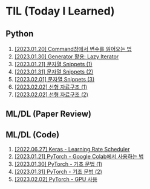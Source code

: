 # TIL (Today I Learned)

## Python
1. [[2023.01.20] Command창에서 변수를 읽어오는 법](https://github.com/caffe-latte/TIL/blob/main/Python/20230120.md)
2. [[2023.01.30] Generator 활용: Lazy Iterator](https://github.com/caffe-latte/TIL/blob/main/Python/20230130.md)
3. [[2023.01.21] 문자열 Snippets (1)](https://github.com/caffe-latte/TIL/blob/main/Python/20230121.md)
4. [[2023.01.31] 문자열 Snippets (2)](https://github.com/caffe-latte/TIL/blob/main/Python/20230131.md)
5. [[2023.02.01] 문자열 Snippets (3)](https://github.com/caffe-latte/TIL/blob/main/Python/20230201.md)
6. [[2023.02.02] 선형 자료구조 (1)](https://github.com/caffe-latte/TIL/blob/main/Python/20230202.md)
7. [[2023.02.02] 선형 자료구조 (2)](https://github.com/caffe-latte/TIL/blob/main/Python/20230213.md)

## ML/DL (Paper Review)

## ML/DL (Code)

1. [[2022.06.27] Keras - Learning Rate Scheduler](https://github.com/caffe-latte/TIL/blob/main/Keras/20220627.md)
2. [[2023.01.21] PyTorch - Google Colab에서 사용하는 법](https://github.com/caffe-latte/TIL/blob/main/PyTorch/20230121.md)
3. [[2023.01.30] PyTorch - 기초 문법 (1)](https://github.com/caffe-latte/TIL/blob/main/PyTorch/20230130.md)
4. [[2023.01.31] PyTorch - 기초 문법 (2)](https://github.com/caffe-latte/TIL/blob/main/PyTorch/20230131.md)
5. [[2023.02.02] PyTorch - GPU 사용](https://github.com/caffe-latte/TIL/blob/main/PyTorch/20230202.md)
